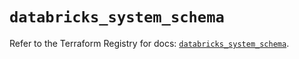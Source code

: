 # `databricks_system_schema`

Refer to the Terraform Registry for docs: [`databricks_system_schema`](https://registry.terraform.io/providers/databricks/databricks/1.94.0/docs/resources/system_schema).
